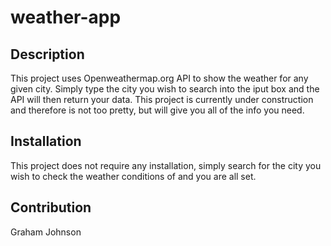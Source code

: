 # weather-app

## Description
This project uses Openweathermap.org API to show the weather for any given city. Simply type the city you wish to search into the iput box and the API will then return your data.
This project is currently under construction and therefore is not too pretty, but will give you all of the info you need.

## Installation
This project does not require any installation, simply search for the city you wish to check the weather conditions of and you are all set.

## Contribution 
Graham Johnson
